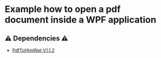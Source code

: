 # Example how to open a pdf document inside a WPF application

## ⚠️ Dependencies ⚠️

- [PdfToHtmlNet V1.1.2](https://github.com/kerajel/PdfToHtmlNet)
